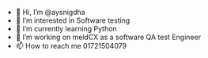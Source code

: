 - 👋 Hi, I’m @aysnigdha
- 👀 I’m interested in Software testing
- 🌱 I’m currently learning Python
- 💞️ I’m working on meldCX as a software QA test Engineer
- 📫 How to reach me 01721504079

<!---
aysnigdha/aysnigdha is a ✨ special ✨ repository because its `README.md` (this file) appears on your GitHub profile.
You can click the Preview link to take a look at your changes.
--->
